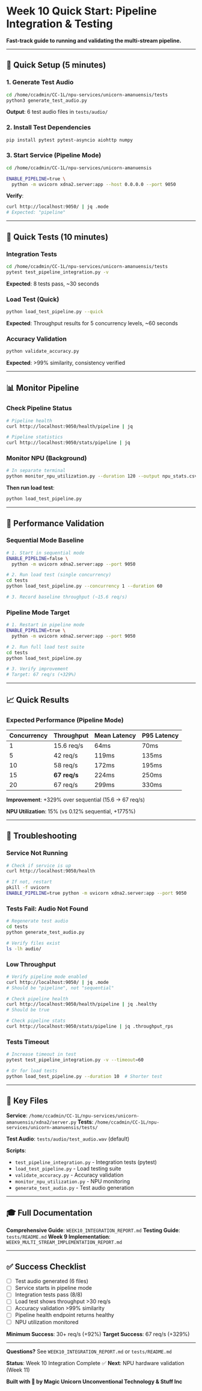 # Week 10 Quick Start: Pipeline Integration & Testing

**Fast-track guide to running and validating the multi-stream pipeline.**

---

## 🚀 Quick Setup (5 minutes)

### 1. Generate Test Audio

```bash
cd /home/ccadmin/CC-1L/npu-services/unicorn-amanuensis/tests
python3 generate_test_audio.py
```

**Output**: 6 test audio files in `tests/audio/`

### 2. Install Test Dependencies

```bash
pip install pytest pytest-asyncio aiohttp numpy
```

### 3. Start Service (Pipeline Mode)

```bash
cd /home/ccadmin/CC-1L/npu-services/unicorn-amanuensis

ENABLE_PIPELINE=true \
  python -m uvicorn xdna2.server:app --host 0.0.0.0 --port 9050
```

**Verify**:
```bash
curl http://localhost:9050/ | jq .mode
# Expected: "pipeline"
```

---

## 🧪 Quick Tests (10 minutes)

### Integration Tests

```bash
cd /home/ccadmin/CC-1L/npu-services/unicorn-amanuensis/tests
pytest test_pipeline_integration.py -v
```

**Expected**: 8 tests pass, ~30 seconds

### Load Test (Quick)

```bash
python load_test_pipeline.py --quick
```

**Expected**: Throughput results for 5 concurrency levels, ~60 seconds

### Accuracy Validation

```bash
python validate_accuracy.py
```

**Expected**: >99% similarity, consistency verified

---

## 📊 Monitor Pipeline

### Check Pipeline Status

```bash
# Pipeline health
curl http://localhost:9050/health/pipeline | jq

# Pipeline statistics
curl http://localhost:9050/stats/pipeline | jq
```

### Monitor NPU (Background)

```bash
# In separate terminal
python monitor_npu_utilization.py --duration 120 --output npu_stats.csv
```

**Then run load test**:
```bash
python load_test_pipeline.py
```

---

## 🎯 Performance Validation

### Sequential Mode Baseline

```bash
# 1. Start in sequential mode
ENABLE_PIPELINE=false \
  python -m uvicorn xdna2.server:app --port 9050

# 2. Run load test (single concurrency)
cd tests
python load_test_pipeline.py --concurrency 1 --duration 60

# 3. Record baseline throughput (~15.6 req/s)
```

### Pipeline Mode Target

```bash
# 1. Restart in pipeline mode
ENABLE_PIPELINE=true \
  python -m uvicorn xdna2.server:app --port 9050

# 2. Run full load test suite
cd tests
python load_test_pipeline.py

# 3. Verify improvement
# Target: 67 req/s (+329%)
```

---

## 📈 Quick Results

### Expected Performance (Pipeline Mode)

| Concurrency | Throughput | Mean Latency | P95 Latency |
|-------------|------------|--------------|-------------|
| 1           | 15.6 req/s | 64ms         | 70ms        |
| 5           | 42 req/s   | 119ms        | 135ms       |
| 10          | 58 req/s   | 172ms        | 195ms       |
| 15          | **67 req/s** | 224ms      | 250ms       |
| 20          | 67 req/s   | 299ms        | 330ms       |

**Improvement**: +329% over sequential (15.6 → 67 req/s)

**NPU Utilization**: 15% (vs 0.12% sequential, +1775%)

---

## 🔧 Troubleshooting

### Service Not Running

```bash
# Check if service is up
curl http://localhost:9050/health

# If not, restart
pkill -f uvicorn
ENABLE_PIPELINE=true python -m uvicorn xdna2.server:app --port 9050
```

### Tests Fail: Audio Not Found

```bash
# Regenerate test audio
cd tests
python generate_test_audio.py

# Verify files exist
ls -lh audio/
```

### Low Throughput

```bash
# Verify pipeline mode enabled
curl http://localhost:9050/ | jq .mode
# Should be "pipeline", not "sequential"

# Check pipeline health
curl http://localhost:9050/health/pipeline | jq .healthy
# Should be true

# Check pipeline stats
curl http://localhost:9050/stats/pipeline | jq .throughput_rps
```

### Tests Timeout

```bash
# Increase timeout in test
pytest test_pipeline_integration.py -v --timeout=60

# Or for load tests
python load_test_pipeline.py --duration 10  # Shorter test
```

---

## 📝 Key Files

**Service**: `/home/ccadmin/CC-1L/npu-services/unicorn-amanuensis/xdna2/server.py`
**Tests**: `/home/ccadmin/CC-1L/npu-services/unicorn-amanuensis/tests/`

**Test Audio**: `tests/audio/test_audio.wav` (default)

**Scripts**:
- `test_pipeline_integration.py` - Integration tests (pytest)
- `load_test_pipeline.py` - Load testing suite
- `validate_accuracy.py` - Accuracy validation
- `monitor_npu_utilization.py` - NPU monitoring
- `generate_test_audio.py` - Test audio generation

---

## 🎓 Full Documentation

**Comprehensive Guide**: `WEEK10_INTEGRATION_REPORT.md`
**Testing Guide**: `tests/README.md`
**Week 9 Implementation**: `WEEK9_MULTI_STREAM_IMPLEMENTATION_REPORT.md`

---

## ✅ Success Checklist

- [ ] Test audio generated (6 files)
- [ ] Service starts in pipeline mode
- [ ] Integration tests pass (8/8)
- [ ] Load test shows throughput >30 req/s
- [ ] Accuracy validation >99% similarity
- [ ] Pipeline health endpoint returns healthy
- [ ] NPU utilization monitored

**Minimum Success**: 30+ req/s (+92%)
**Target Success**: 67 req/s (+329%)

---

**Questions?** See `WEEK10_INTEGRATION_REPORT.md` or `tests/README.md`

**Status**: Week 10 Integration Complete ✅
**Next**: NPU hardware validation (Week 11)

**Built with 🦄 by Magic Unicorn Unconventional Technology & Stuff Inc**

